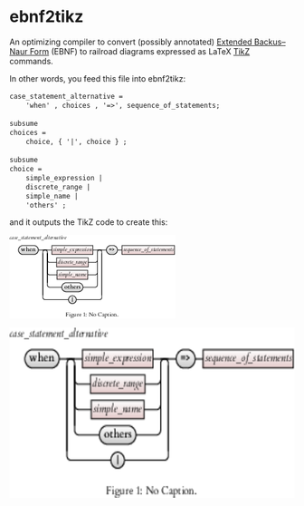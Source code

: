 # ebnf2tikz

An optimizing compiler to convert (possibly annotated) <a href=https://en.wikipedia.org/wiki/Extended_Backus%E2%80%93Naur_form>Extended Backus–Naur  Form</a> (EBNF) to railroad diagrams expressed as LaTeX <a href=https://en.wikipedia.org/wiki/PGF/TikZ> TikZ</a> commands.

In other words, you feed this file into ebnf2tikz:
```
case_statement_alternative =
    'when' , choices , '=>', sequence_of_statements;

subsume
choices =
    choice, { '|', choice } ;

subsume
choice =
    simple_expression |
    discrete_range |
    simple_name |
    'others' ;
```
and it outputs the TikZ code to create this:

![Rail Diagram](https://github.com/pyeatt/ebnf2tikz/blob/main/testdriver.png?raw=true)


<img src="./testdriver.png" height="300">
